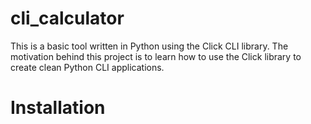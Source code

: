 # cli_calculator
This is a basic tool written in Python using the Click CLI library. The motivation behind this project is to learn how to use the Click library to create clean Python CLI applications.

# Installation

